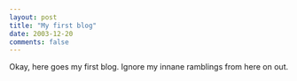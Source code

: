 ```yaml
---
layout: post
title: "My first blog"
date: 2003-12-20
comments: false
---
```


Okay, here goes my first blog. Ignore my innane ramblings from here on out.

